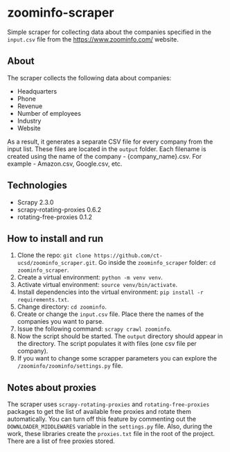 # zoominfo-scraper
Simple scraper for collecting data about the companies specified in the `input.csv` file from
the https://www.zoominfo.com/ website. 

## About
The scraper collects the following data about companies:

* Headquarters
* Phone
* Revenue
* Number of employees
* Industry
* Website

As a result, it generates a separate CSV file for every company from the input list. These files are 
located in the `output` folder. Each filename is created using the name of the company - {company_name}.csv.
For example - Amazon.csv, Google.csv, etc.

## Technologies
* Scrapy 2.3.0
* scrapy-rotating-proxies 0.6.2
* rotating-free-proxies 0.1.2

## How to install and run
1. Clone the repo: `git clone https://github.com/ct-ucsd/zoominfo_scraper.git`. 
Go inside the `zoominfo_scraper` folder: `cd zoominfo_scraper`.
2. Create a virtual environment: `python -m venv venv`.
3. Activate virtual environment: `source venv/bin/activate`.
4. Install dependencies into the virtual environment: 
`pip install -r requirements.txt`.
5. Change directory: `cd zoominfo`.
6. Create or change the `input.csv` file. Place there the names of the companies you want 
to parse.
7. Issue the following command: `scrapy crawl zoominfo`.
8. Now the script should be started. The `output` directory should 
appear in the directory. The script populates it with files (one csv file per company). 
9. If you want to change some scrapper parameters you can explore the 
`/zoominfo/zoominfo/settings.py` file. 

## Notes about proxies
The scraper uses `scrapy-rotating-proxies` and `rotating-free-proxies` packages to get the list of 
available free proxies and rotate them automatically. You can turn off this feature by commenting out 
the `DOWNLOADER_MIDDLEWARES` variable in the `settings.py` file. Also, during the work, these libraries 
create the `proxies.txt` file in the root of the project. There are a list of free proxies stored.
